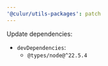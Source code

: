 ```yaml
---
'@culur/utils-packages': patch
---
```


Update dependencies:

- `devDependencies`:
  - `@types/node@^22.5.4`
